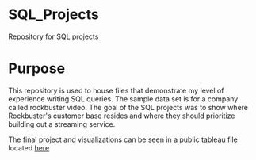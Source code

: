 # SQL_Projects
Repository for SQL projects

# Purpose
This repository is used to house files that demonstrate my level of experience writing SQL queries.
The sample data set is for a company called rockbuster video. The goal of the SQL projects was to show where Rockbuster's customer base resides and where they should prioritize building out a streaming service.

The final project and visualizations can be seen in a public tableau file located [here](https://public.tableau.com/app/profile/laura.oden/viz/CF_3_10_Rockbuster_rating/Top5Films)

